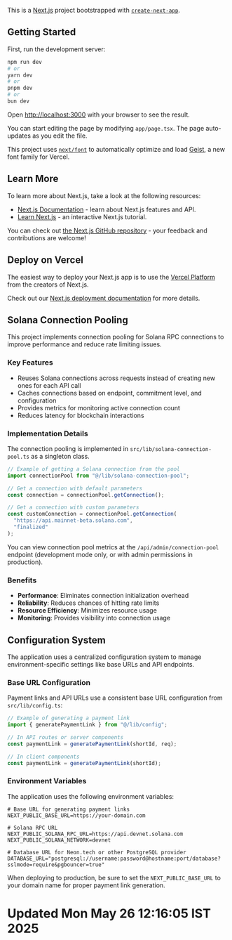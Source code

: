This is a [Next.js](https://nextjs.org) project bootstrapped with [`create-next-app`](https://nextjs.org/docs/app/api-reference/cli/create-next-app).

## Getting Started

First, run the development server:

```bash
npm run dev
# or
yarn dev
# or
pnpm dev
# or
bun dev
```

Open [http://localhost:3000](http://localhost:3000) with your browser to see the result.

You can start editing the page by modifying `app/page.tsx`. The page auto-updates as you edit the file.

This project uses [`next/font`](https://nextjs.org/docs/app/building-your-application/optimizing/fonts) to automatically optimize and load [Geist](https://vercel.com/font), a new font family for Vercel.

## Learn More

To learn more about Next.js, take a look at the following resources:

- [Next.js Documentation](https://nextjs.org/docs) - learn about Next.js features and API.
- [Learn Next.js](https://nextjs.org/learn) - an interactive Next.js tutorial.

You can check out [the Next.js GitHub repository](https://github.com/vercel/next.js) - your feedback and contributions are welcome!

## Deploy on Vercel

The easiest way to deploy your Next.js app is to use the [Vercel Platform](https://vercel.com/new?utm_medium=default-template&filter=next.js&utm_source=create-next-app&utm_campaign=create-next-app-readme) from the creators of Next.js.

Check out our [Next.js deployment documentation](https://nextjs.org/docs/app/building-your-application/deploying) for more details.

## Solana Connection Pooling

This project implements connection pooling for Solana RPC connections to improve performance and reduce rate limiting issues.

### Key Features 

- Reuses Solana connections across requests instead of creating new ones for each API call
- Caches connections based on endpoint, commitment level, and configuration
- Provides metrics for monitoring active connection count
- Reduces latency for blockchain interactions

### Implementation Details

The connection pooling is implemented in `src/lib/solana-connection-pool.ts` as a singleton class.

```typescript
// Example of getting a Solana connection from the pool
import connectionPool from "@/lib/solana-connection-pool";

// Get a connection with default parameters
const connection = connectionPool.getConnection();

// Get a connection with custom parameters
const customConnection = connectionPool.getConnection(
  "https://api.mainnet-beta.solana.com",
  "finalized"
);
```

You can view connection pool metrics at the `/api/admin/connection-pool` endpoint (development mode only, or with admin permissions in production).

### Benefits

- **Performance**: Eliminates connection initialization overhead
- **Reliability**: Reduces chances of hitting rate limits
- **Resource Efficiency**: Minimizes resource usage
- **Monitoring**: Provides visibility into connection usage

## Configuration System

The application uses a centralized configuration system to manage environment-specific settings like base URLs and API endpoints.

### Base URL Configuration

Payment links and API URLs use a consistent base URL configuration from `src/lib/config.ts`:

```typescript
// Example of generating a payment link
import { generatePaymentLink } from "@/lib/config";

// In API routes or server components
const paymentLink = generatePaymentLink(shortId, req);

// In client components
const paymentLink = generatePaymentLink(shortId);
```

### Environment Variables

The application uses the following environment variables:

```
# Base URL for generating payment links
NEXT_PUBLIC_BASE_URL=https://your-domain.com

# Solana RPC URL
NEXT_PUBLIC_SOLANA_RPC_URL=https://api.devnet.solana.com
NEXT_PUBLIC_SOLANA_NETWORK=devnet

# Database URL for Neon.tech or other PostgreSQL provider
DATABASE_URL="postgresql://username:password@hostname:port/database?sslmode=require&pgbouncer=true"
```

When deploying to production, be sure to set the `NEXT_PUBLIC_BASE_URL` to your domain name for proper payment link generation.
# Updated Mon May 26 12:16:05 IST 2025

